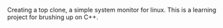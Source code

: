 Creating a top clone, a simple system monitor for linux. This is a learning project for brushing up on C++.
